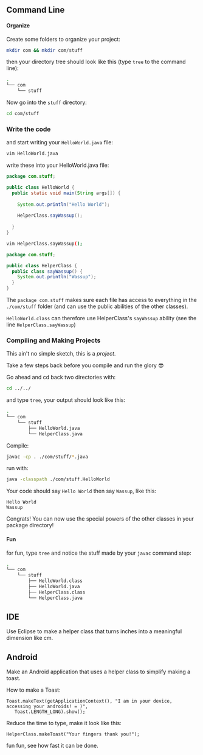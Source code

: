 ## Command Line



#### Organize


Create some folders to organize your project:

```sh
mkdir com && mkdir com/stuff
```

then your directory tree should look like this (type `tree` to the command line):

```sh
.
└── com
    └── stuff
```

Now go into the `stuff` directory:
```sh
cd com/stuff
```

### Write the code

and start writing your `HelloWorld.java` file:
```sh
vim HelloWorld.java
```

write these into your HelloWorld.java file:
```java
package com.stuff;

public class HelloWorld {
  public static void main(String args[]) {
    
    System.out.println("Hello World");
    
    HelperClass.sayWassup();
    
  }
}
```

```sh
vim HelperClass.sayWassup();
```

```java
package com.stuff;

public class HelperClass {
  public class sayWassup() {
    System.out.println("Wassup");
  }
}
```

The `package com.stuff` makes sure each file has access to everything in the `./com/stuff` folder (and can use the public abilities of the other classes).

`HelloWorld.class` can therefore use HelperClass's `sayWassup` ability (see the line `HelperClass.sayWassup`)


### Compiling and Making Projects

This ain't no simple sketch, this is a _project_.  

Take a few steps back before you compile and run the glory :sunglasses:


Go ahead and cd back two directories with:
```sh
cd ../../
```

and type `tree`, your output should look like this: 
```sh
.
└── com
    └── stuff
        ├── HelloWorld.java
        └── HelperClass.java
```

Compile:
```sh
javac -cp . ./com/stuff/*.java
```



run with:
```sh
java -classpath ./com/stuff.HelloWorld

```

Your code should say `Hello World` then say `Wassup`, like this:

```
Hello World
Wassup
```

Congrats! You can now use the special powers of the other classes in your package directory!



#### Fun
for fun, type `tree` and notice the stuff made by your `javac` command step:
```sh
.
└── com
    └── stuff
        ├── HelloWorld.class
        ├── HelloWorld.java
        ├── HelperClass.class
        └── HelperClass.java

```


## IDE

Use Eclipse to make a helper class that turns inches into a meaningful dimension like cm.

<!-- just multiply by 2.54 -->

## Android

Make an Android application that uses a helper class to simplify making a toast. 


How to make a Toast:
```android
Toast.makeText(getApplicationContext(), "I am in your device, accessing your androids! = )",
   Toast.LENGTH_LONG).show();
```


Reduce the time to type, make it look like this:
```android
HelperClass.makeToast("Your fingers thank you!");
```

fun fun, see how fast it can be done.

<!--## Why helper classes

less scrolling in code
can work with friends  -- I'll make the main, you make a helper class which connects to the port I specify
reusable code -- just copy pasta into other project, and -- voila! -- more superpowers
also if you name it sensibly, it makes your code easier to read -- this will be important when you make your teams
-->
